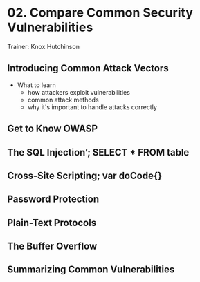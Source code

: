 # 02. Compare Common Security Vulnerabilities

Trainer: Knox Hutchinson


## Introducing Common Attack Vectors

- What to learn
  - how attackers exploit vulnerabilities
  - common attack methods
  - why it's important to handle attacks correctly


## Get to Know OWASP



## The SQL Injection’; SELECT * FROM table



## Cross-Site Scripting; var doCode{}



## Password Protection



## Plain-Text Protocols



## The Buffer Overflow



## Summarizing Common Vulnerabilities




